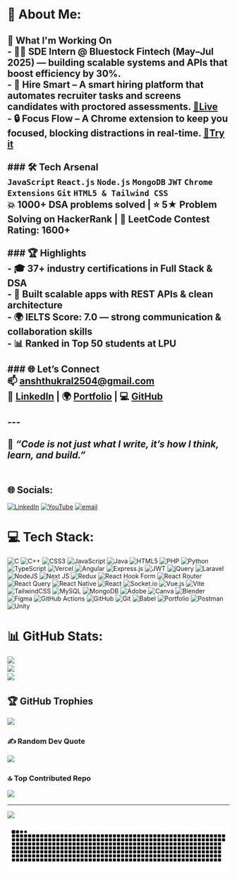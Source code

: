 # 💫 About Me:
## 💼 What I'm Working On<br>- 👨‍💻 **SDE Intern @ Bluestock Fintech (May–Jul 2025)** — building scalable systems and APIs that boost efficiency by 30%.<br>- 🧠 **Hire Smart** – A smart hiring platform that automates recruiter tasks and screens candidates with proctored assessments. [🔗Live](https://github.com/AnshThukral/Hire-Smart---Pre-Tested-Talent-Match)<br>- 🔒 **Focus Flow** – A Chrome extension to keep you focused, blocking distractions in real-time. [🔗Try it](https://github.com/AnshThukral/pause-youtube-on-tab-switch)<br><br>### 🛠 Tech Arsenal<br>`JavaScript` `React.js` `Node.js` `MongoDB` `JWT` `Chrome Extensions` `Git` `HTML5 & Tailwind CSS`  <br>💥 1000+ DSA problems solved | ⭐ 5★ Problem Solving on HackerRank | 🧠 LeetCode Contest Rating: 1600+<br><br>### 🏆 Highlights<br>- 🎓 37+ industry certifications in Full Stack & DSA  <br>- 🔧 Built scalable apps with REST APIs & clean architecture  <br>- 🌍 IELTS Score: 7.0 — strong communication & collaboration skills  <br>- 📊 Ranked in Top 50 students at LPU<br><br>### 🌐 Let’s Connect<br>📫 [anshthukral2504@gmail.com](mailto:anshthukral2504@gmail.com)  <br>🔗 [LinkedIn](https://www.linkedin.com/in/ansh-thukral-at25/) | 🌍 [Portfolio](https://space-x-ansh-thukrals-projects.vercel.app/) | 💻 [GitHub](https://github.com/AnshThukral)<br><br>---<br><br>📌 *“Code is not just what I write, it’s how I think, learn, and build.”*<br><br>


## 🌐 Socials:
[![LinkedIn](https://img.shields.io/badge/LinkedIn-%230077B5.svg?logo=linkedin&logoColor=white)](https://linkedin.com/in/https://www.linkedin.com/in/ansh-thukral-at25/) [![YouTube](https://img.shields.io/badge/YouTube-%23FF0000.svg?logo=YouTube&logoColor=white)](https://youtube.com/@https://www.youtube.com/@anshthukral25) [![email](https://img.shields.io/badge/Email-D14836?logo=gmail&logoColor=white)](mailto:anshthukral2504@gmail.com) 

# 💻 Tech Stack:
![C](https://img.shields.io/badge/c-%2300599C.svg?style=for-the-badge&logo=c&logoColor=white) ![C++](https://img.shields.io/badge/c++-%2300599C.svg?style=for-the-badge&logo=c%2B%2B&logoColor=white) ![CSS3](https://img.shields.io/badge/css3-%231572B6.svg?style=for-the-badge&logo=css3&logoColor=white) ![JavaScript](https://img.shields.io/badge/javascript-%23323330.svg?style=for-the-badge&logo=javascript&logoColor=%23F7DF1E) ![Java](https://img.shields.io/badge/java-%23ED8B00.svg?style=for-the-badge&logo=openjdk&logoColor=white) ![HTML5](https://img.shields.io/badge/html5-%23E34F26.svg?style=for-the-badge&logo=html5&logoColor=white) ![PHP](https://img.shields.io/badge/php-%23777BB4.svg?style=for-the-badge&logo=php&logoColor=white) ![Python](https://img.shields.io/badge/python-3670A0?style=for-the-badge&logo=python&logoColor=ffdd54) ![TypeScript](https://img.shields.io/badge/typescript-%23007ACC.svg?style=for-the-badge&logo=typescript&logoColor=white) ![Vercel](https://img.shields.io/badge/vercel-%23000000.svg?style=for-the-badge&logo=vercel&logoColor=white) ![Angular](https://img.shields.io/badge/angular-%23DD0031.svg?style=for-the-badge&logo=angular&logoColor=white) ![Express.js](https://img.shields.io/badge/express.js-%23404d59.svg?style=for-the-badge&logo=express&logoColor=%2361DAFB) ![JWT](https://img.shields.io/badge/JWT-black?style=for-the-badge&logo=JSON%20web%20tokens) ![jQuery](https://img.shields.io/badge/jquery-%230769AD.svg?style=for-the-badge&logo=jquery&logoColor=white) ![Laravel](https://img.shields.io/badge/laravel-%23FF2D20.svg?style=for-the-badge&logo=laravel&logoColor=white) ![NodeJS](https://img.shields.io/badge/node.js-6DA55F?style=for-the-badge&logo=node.js&logoColor=white) ![Next JS](https://img.shields.io/badge/Next-black?style=for-the-badge&logo=next.js&logoColor=white) ![Redux](https://img.shields.io/badge/redux-%23593d88.svg?style=for-the-badge&logo=redux&logoColor=white) ![React Hook Form](https://img.shields.io/badge/React%20Hook%20Form-%23EC5990.svg?style=for-the-badge&logo=reacthookform&logoColor=white) ![React Router](https://img.shields.io/badge/React_Router-CA4245?style=for-the-badge&logo=react-router&logoColor=white) ![React Query](https://img.shields.io/badge/-React%20Query-FF4154?style=for-the-badge&logo=react%20query&logoColor=white) ![React Native](https://img.shields.io/badge/react_native-%2320232a.svg?style=for-the-badge&logo=react&logoColor=%2361DAFB) ![React](https://img.shields.io/badge/react-%2320232a.svg?style=for-the-badge&logo=react&logoColor=%2361DAFB) ![Socket.io](https://img.shields.io/badge/Socket.io-black?style=for-the-badge&logo=socket.io&badgeColor=010101) ![Vue.js](https://img.shields.io/badge/vue.js-%2335495e.svg?style=for-the-badge&logo=vuedotjs&logoColor=%234FC08D) ![Vite](https://img.shields.io/badge/vite-%23646CFF.svg?style=for-the-badge&logo=vite&logoColor=white) ![TailwindCSS](https://img.shields.io/badge/tailwindcss-%2338B2AC.svg?style=for-the-badge&logo=tailwind-css&logoColor=white) ![MySQL](https://img.shields.io/badge/mysql-4479A1.svg?style=for-the-badge&logo=mysql&logoColor=white) ![MongoDB](https://img.shields.io/badge/MongoDB-%234ea94b.svg?style=for-the-badge&logo=mongodb&logoColor=white) ![Adobe](https://img.shields.io/badge/adobe-%23FF0000.svg?style=for-the-badge&logo=adobe&logoColor=white) ![Canva](https://img.shields.io/badge/Canva-%2300C4CC.svg?style=for-the-badge&logo=Canva&logoColor=white) ![Blender](https://img.shields.io/badge/blender-%23F5792A.svg?style=for-the-badge&logo=blender&logoColor=white) ![Figma](https://img.shields.io/badge/figma-%23F24E1E.svg?style=for-the-badge&logo=figma&logoColor=white) ![GitHub Actions](https://img.shields.io/badge/github%20actions-%232671E5.svg?style=for-the-badge&logo=githubactions&logoColor=white) ![GitHub](https://img.shields.io/badge/github-%23121011.svg?style=for-the-badge&logo=github&logoColor=white) ![Git](https://img.shields.io/badge/git-%23F05033.svg?style=for-the-badge&logo=git&logoColor=white) ![Babel](https://img.shields.io/badge/Babel-F9DC3e?style=for-the-badge&logo=babel&logoColor=black) ![Portfolio](https://img.shields.io/badge/Portfolio-%23000000.svg?style=for-the-badge&logo=firefox&logoColor=#FF7139) ![Postman](https://img.shields.io/badge/Postman-FF6C37?style=for-the-badge&logo=postman&logoColor=white) ![Unity](https://img.shields.io/badge/unity-%23000000.svg?style=for-the-badge&logo=unity&logoColor=white)
# 📊 GitHub Stats:
![](https://github-readme-stats.vercel.app/api?username=AnshThukral&theme=dark&hide_border=false&include_all_commits=true&count_private=true)<br/>
![](https://nirzak-streak-stats.vercel.app/?user=AnshThukral&theme=dark&hide_border=false)<br/>
![](https://github-readme-stats.vercel.app/api/top-langs/?username=AnshThukral&theme=dark&hide_border=false&include_all_commits=true&count_private=true&layout=compact)

## 🏆 GitHub Trophies
![](https://github-profile-trophy.vercel.app/?username=AnshThukral&theme=radical&no-frame=false&no-bg=true&margin-w=4)

### ✍️ Random Dev Quote
![](https://quotes-github-readme.vercel.app/api?type=horizontal&theme=radical)

### 🔝 Top Contributed Repo
![](https://github-contributor-stats.vercel.app/api?username=AnshThukral&limit=5&theme=dark&combine_all_yearly_contributions=true)

---
[![](https://visitcount.itsvg.in/api?id=AnshThukral&icon=0&color=0)](https://visitcount.itsvg.in)

<picture>
  <source media="(prefers-color-scheme: dark)" srcset="https://raw.githubusercontent.com/AnshThukral/AnshThukral/output/github-snake-dark.svg" />
  <source media="(prefers-color-scheme: light)" srcset="https://raw.githubusercontent.com/AnshThukral/AnshThukral/output/github-snake.svg" />
  <img alt="github-snake" src="https://raw.githubusercontent.com/AnshThukral/AnshThukral/output/github-snake.svg" />
</picture>
  
<!-- Proudly created with GPRM ( https://gprm.itsvg.in ) -->

